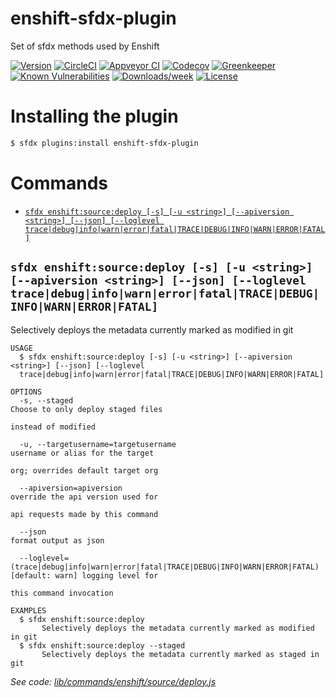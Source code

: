 enshift-sfdx-plugin
===================

Set of sfdx methods used by Enshift

[![Version](https://img.shields.io/npm/v/enshift-sfdx-plugin.svg)](https://npmjs.org/package/enshift-sfdx-plugin)
[![CircleCI](https://circleci.com/gh/enshift/enshift-sfdx-plugin/tree/master.svg?style=shield)](https://circleci.com/gh/enshift/enshift-sfdx-plugin/tree/master)
[![Appveyor CI](https://ci.appveyor.com/api/projects/status/github/enshift/enshift-sfdx-plugin?branch=master&svg=true)](https://ci.appveyor.com/project/heroku/enshift-sfdx-plugin/branch/master)
[![Codecov](https://codecov.io/gh/enshift/enshift-sfdx-plugin/branch/master/graph/badge.svg)](https://codecov.io/gh/enshift/enshift-sfdx-plugin)
[![Greenkeeper](https://badges.greenkeeper.io/enshift/enshift-sfdx-plugin.svg)](https://greenkeeper.io/)
[![Known Vulnerabilities](https://snyk.io/test/github/enshift/enshift-sfdx-plugin/badge.svg)](https://snyk.io/test/github/enshift/enshift-sfdx-plugin)
[![Downloads/week](https://img.shields.io/npm/dw/enshift-sfdx-plugin.svg)](https://npmjs.org/package/enshift-sfdx-plugin)
[![License](https://img.shields.io/npm/l/enshift-sfdx-plugin.svg)](https://github.com/enshift/enshift-sfdx-plugin/blob/master/package.json)

<!-- install -->
# Installing the plugin
```sh
$ sfdx plugins:install enshift-sfdx-plugin
```

# Commands
<!-- commands -->
* [`sfdx enshift:source:deploy [-s] [-u <string>] [--apiversion <string>] [--json] [--loglevel trace|debug|info|warn|error|fatal|TRACE|DEBUG|INFO|WARN|ERROR|FATAL]`](#sfdx-enshiftsourcedeploy--s--u-string---apiversion-string---json---loglevel-tracedebuginfowarnerrorfataltracedebuginfowarnerrorfatal)

## `sfdx enshift:source:deploy [-s] [-u <string>] [--apiversion <string>] [--json] [--loglevel trace|debug|info|warn|error|fatal|TRACE|DEBUG|INFO|WARN|ERROR|FATAL]`

Selectively deploys the metadata currently marked as modified in git

```
USAGE
  $ sfdx enshift:source:deploy [-s] [-u <string>] [--apiversion <string>] [--json] [--loglevel 
  trace|debug|info|warn|error|fatal|TRACE|DEBUG|INFO|WARN|ERROR|FATAL]

OPTIONS
  -s, --staged                                                                      Choose to only deploy staged files
                                                                                    instead of modified

  -u, --targetusername=targetusername                                               username or alias for the target
                                                                                    org; overrides default target org

  --apiversion=apiversion                                                           override the api version used for
                                                                                    api requests made by this command

  --json                                                                            format output as json

  --loglevel=(trace|debug|info|warn|error|fatal|TRACE|DEBUG|INFO|WARN|ERROR|FATAL)  [default: warn] logging level for
                                                                                    this command invocation

EXAMPLES
  $ sfdx enshift:source:deploy
       Selectively deploys the metadata currently marked as modified in git
  $ sfdx enshift:source:deploy --staged
       Selectively deploys the metadata currently marked as staged in git
```

_See code: [lib/commands/enshift/source/deploy.js](https://github.com/enshift/enshift-sfdx-plugin/blob/v0.0.4/lib/commands/enshift/source/deploy.js)_
<!-- commandsstop -->
